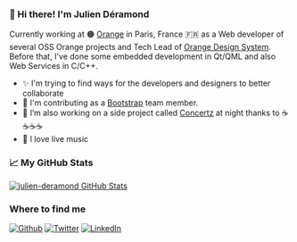 ### 👋 Hi there! I'm Julien Déramond

Currently working at 🟠 [Orange](https://github.com/Orange-OpenSource/) in Paris, France 🇫🇷 as a Web developer of several OSS Orange projects and Tech Lead of [Orange Design System](https://system.design.orange.com).
Before that, I've done some embedded development in Qt/QML and also Web Services in C/C++.

- ✨ I'm trying to find ways for the developers and designers to better collaborate
- 🎯 I'm contributing as a [Bootstrap](https://github.com/twbs) team member.
- 🌱 I’m also working on a side project called [Concertz](https://concertz.xyz) at night thanks to ☕☕☕☕
- 🤘 I love live music

### 📈 My GitHub Stats

<a href="https://github.com/anuraghazra/github-readme-stats">
  <img src="https://github-readme-stats.vercel.app/api?username=julien-deramond&show_icons=true&theme=graywhite&count_private=true" alt="julien-deramond GitHub Stats" />
</a>

### Where to find me
<p><a href="https://github.com/julien-deramond" target="_blank"><img alt="Github" src="https://img.shields.io/badge/GitHub-%2312100E.svg?&style=for-the-badge&logo=Github&logoColor=white" /></a> <a href="https://twitter.com/julienDeramond" target="_blank"><img alt="Twitter" src="https://img.shields.io/badge/Twitter-1DA1F2?style=for-the-badge&logo=twitter&logoColor=white" /></a> <a href="https://www.linkedin.com/in/julienderamond" target="_blank"><img alt="LinkedIn" src="https://img.shields.io/badge/linkedin-%230077B5.svg?&style=for-the-badge&logo=linkedin&logoColor=white" /></a>
</p>

<!--
Great repo to improve this README file: https://github.com/abhisheknaiidu/awesome-github-profile-readme
-->

<!--
Count visitors badge:
  ![visitors](https://visitor-badge.glitch.me/badge?page_id=julien-deramond)
-->
